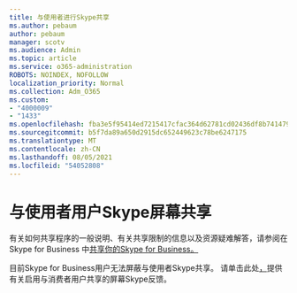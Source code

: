 ```yaml
---
title: 与使用者进行Skype共享
ms.author: pebaum
author: pebaum
manager: scotv
ms.audience: Admin
ms.topic: article
ms.service: o365-administration
ROBOTS: NOINDEX, NOFOLLOW
localization_priority: Normal
ms.collection: Adm_O365
ms.custom:
- "4000009"
- "1433"
ms.openlocfilehash: fba3e5f95414ed7215417cfac364d62781cd02436df8b741479d136a606df757
ms.sourcegitcommit: b5f7da89a650d2915dc652449623c78be6247175
ms.translationtype: MT
ms.contentlocale: zh-CN
ms.lasthandoff: 08/05/2021
ms.locfileid: "54052808"
---
```

# <a name="screen-sharing-with-skype-consumer-users"></a>与使用者用户Skype屏幕共享

有关如何共享程序的一般说明、有关共享限制的信息以及资源疑难解答，请参阅在 Skype for Business 中[共享你的Skype for Business。](https://support.microsoft.com/office/share-and-present-content-from-skype-meetings-app-skype-for-business-web-app-234b0c06-a88d-4707-904c-4fd6c571fc01)  

目前Skype for Business用户无法屏蔽与使用者Skype共享。 请单击此处[，](https://www.skypefeedback.com/forums/299913-generally-available/suggestions/12335259-enable-screen-sharing-to-consumer-skype-users)提供有关启用与消费者用户共享的屏幕Skype反馈。 